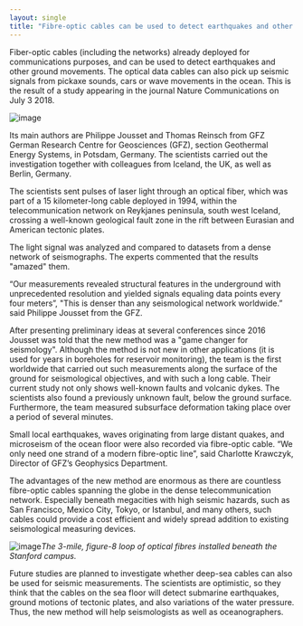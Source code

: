 ```yaml
---
layout: single
title: "Fibre-optic cables can be used to detect earthquakes and other ground movements"
---
```

Fiber-optic cables (including the networks) already deployed for communications purposes, and can be used to detect earthquakes and other ground movements. The optical data cables can also pick up seismic signals from pickaxe sounds, cars or wave movements in the ocean.
This is the result of a study appearing in the journal Nature Communications on July 3 2018. 

![image](https://technologytimes.ng/wp-content/uploads/2016/04/fiber-optic-cable-serivces.png)

Its main authors are Philippe Jousset and Thomas Reinsch from GFZ German Research Centre for Geosciences (GFZ), section Geothermal Energy Systems, in Potsdam, Germany. The scientists carried out the investigation together with colleagues from Iceland, the UK, as well as Berlin, Germany.

The scientists sent pulses of laser light through an optical fiber, which was part of a 15 kilometer-long cable deployed in 1994, within the telecommunication network on Reykjanes peninsula, south west Iceland, crossing a well-known geological fault zone in the rift between Eurasian and American tectonic plates.

The light signal was analyzed and compared to datasets from a dense network of seismographs. The experts commented that the results "amazed" them.

“Our measurements revealed structural features in the underground with unprecedented resolution and yielded signals equaling data points every four meters”, "This is denser than any seismological network worldwide.” said Philippe Jousset from the GFZ.

After presenting preliminary ideas at several conferences since 2016 Jousset was told that the new method was a "game changer for seismology". Although the method is not new in other applications (it is used for years in boreholes for reservoir monitoring), the team is the first worldwide that carried out such measurements along the surface of the ground for seismological objectives, and with such a long cable.
Their current study not only shows well-known faults and volcanic dykes. The scientists also found a previously unknown fault, below the ground surface. Furthermore, the team measured subsurface deformation taking place over a period of several minutes.

<script async src="//pagead2.googlesyndication.com/pagead/js/adsbygoogle.js"></script>
<ins class="adsbygoogle"
     style="display:block; text-align:center;"
     data-ad-layout="in-article"
     data-ad-format="fluid"
     data-ad-client="ca-pub-7868661326160958"
     data-ad-slot="3072558811"></ins>
<script>
     (adsbygoogle = window.adsbygoogle || []).push({});
</script>

Small local earthquakes, waves originating from large distant quakes, and microseism of the ocean floor were also recorded via fibre-optic cable. “We only need one strand of a modern fibre-optic line”, said Charlotte Krawczyk, Director of GFZ’s Geophysics Department.

The advantages of the new method are enormous as there are countless fibre-optic cables spanning the globe in the dense telecommunication network. Especially beneath megacities with high seismic hazards, such as San Francisco, Mexico City, Tokyo, or Istanbul, and many others, such cables could provide a cost efficient and widely spread addition to existing seismological measuring devices.

![image](https://www.photonics.com/images/Web/Articles/2018/1/30/Cables_Fibers3.jpg)*The 3-mile, figure-8 loop of optical fibres installed beneath the Stanford campus.*

Future studies are planned to investigate whether deep-sea cables can also be used for seismic measurements. The scientists are optimistic, so they think that the cables on the sea floor will detect submarine earthquakes, ground motions of tectonic plates, and also variations of the water pressure. Thus, the new method will help seismologists as well as oceanographers.
